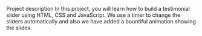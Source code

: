 Project description
In this project, you will learn how to build a testimonial slider using HTML, CSS and JavaScript.
We use a timer to change the sliders automatically and also we have added a bountiful animation showing the slides.
